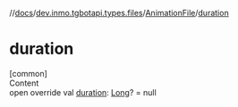 //[docs](../../../index.md)/[dev.inmo.tgbotapi.types.files](../index.md)/[AnimationFile](index.md)/[duration](duration.md)



# duration  
[common]  
Content  
open override val [duration](duration.md): [Long](https://kotlinlang.org/api/latest/jvm/stdlib/kotlin/-long/index.html)? = null  



